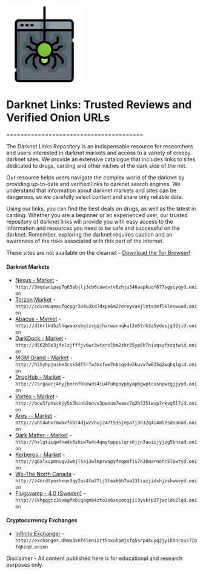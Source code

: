<img src="/assets/nicoti.webp" width="200">

# Darknet Links: Trusted Reviews and Verified Onion URLs

=======================================

  
The Darknet Links Repository is an indispensable resource for researchers and users interested in darknet markets and access to a variety of creepy darknet sites. We provide an extensive catalogue that includes links to sites dedicated to drugs, carding and other niches of the dark side of the net.

Our resource helps users navigate the complex world of the darknet by providing up-to-date and verified links to darknet search engines. We understand that information about darknet markets and sites can be dangerous, so we carefully select content and share only reliable data.

Using our links, you can find the best deals on drugs, as well as the latest in carding. Whether you are a beginner or an experienced user, our trusted repository of darknet links will provide you with easy access to the information and resources you need to be safe and successful on the darknet. Remember, exploring the darknet requires caution and an awareness of the risks associated with this part of the internet.

These sites are not available on the clearnet - [Download the Tor Browser!](https://www.torproject.org/download/) 


#### Darknet Markets

* [Nexus - Market](http://3mqcanipap7g65ebjlj3cb6cuwdvtv6zhju546aapkuqf677sgyiyqyd.onion) - `http://3mqcanipap7g65ebjlj3cb6cuwdvtv6zhju546aapkuqf677sgyiyqyd.onion`
* [Torzon Market](http://cdvrmuqeaufocpgr3o4u3kd7dxpe6m2zoreyva4jlntazmflkleowuad.onion) - `http://cdvrmuqeaufocpgr3o4u3kd7dxpe6m2zoreyva4jlntazmflkleowuad.onion`
* [Abacus - Market](http://dlkrlkd5zlhqwaaxsbgtzvgqjharwannqkul2o5trh3a5ydesjg32jid.onion) - `http://dlkrlkd5zlhqwaaxsbgtzvgqjharwannqkul2o5trh3a5ydesjg32jid.onion`
* [DarkDock - Market](http://d562b5e3jfxlzjfffjv6wr3wtxrzlbm2zkr35yp6h7nivqsyfxzqtwid.onion) - `http://d562b5e3jfxlzjfffjv6wr3wtxrzlbm2zkr35yp6h7nivqsyfxzqtwid.onion`
* [MGM Grand - Market](http://hl5yhpjuike3csk5df5r7w3mxfwe7nbcqyde2kuvv7w635q2wqhqlgid.onion) - `http://hl5yhpjuike3csk5df5r7w3mxfwe7nbcqyde2kuvv7w635q2wqhqlgid.onion`
* [DrugHub - Market](http://7srgawrj4hyjbnrnfhkewds4iu4fu6poypbyap6gwptcasnpwzgjjyyd.onion) - `http://7srgawrj4hyjbnrnfhkewds4iu4fu6poypbyap6gwptcasnpwzgjjyyd.onion`
* [Vortex - Market](http://bcw5fphsckjy5o3hinb2onvv3pwzum7wasv7q2h335lwup7rkvg6l7id.onion) - `http://bcw5fphsckjy5o3hinb2onvv3pwzum7wasv7q2h335lwup7rkvg6l7id.onion`
* [Ares -- Market](http://uht4whxrmwbvfo6t4djwzvhuj247t535jepa7j3n32q4i4mlesdnanad.onion) - `http://uht4whxrmwbvfo6t4djwzvhuj247t535jepa7j3n32q4i4mlesdnanad.onion`
* [Dark Matter - Market](http://hxlgtiiqwfhedv6zhiw7w4o4qmytpppslqrs6jjn3aoiijyjzg5bnzad.onion) - `http://hxlgtiiqwfhedv6zhiw7w4o4qmytpppslqrs6jjn3aoiijyjzg5bnzad.onion`
* [Kerberos - Market](http://g6alxvpmnuqv3wmjl5aj3wlmprwapyfeqamfix7n3bmarnohc5l6wtyd.onion) - `http://g6alxvpmnuqv3wmjl5aj3wlmprwapyfeqamfix7n3bmarnohc5l6wtyd.onion`
* [We-The North Canada](http://z4nrdtyoxhxuv3qy2os4tm77ij3teak6h7wa23lzazjidshjzshwwvyd.onion) - `http://z4nrdtyoxhxuv3qy2os4tm77ij3teak6h7wa23lzazjidshjzshwwvyd.onion`
* [Flugsvamp - 4.0 (Sweden)](http://ikhpggtz3iv6gfebiqagmb4zto2e6xepocqjii3yvkrp27jwzlds2lqd.onion) - `http://ikhpggtz3iv6gfebiqagmb4zto2e6xepocqjii3yvkrp27jwzlds2lqd.onion`



#### Cryptocurrency Exchanges

* [Infinity Exchanger](http://exchanger.dhme3vnfeleniirt5nxuhpmjsfq5srp44uyq2jyihhnrxus7ibfqhiqd.onion) - `http://exchanger.dhme3vnfeleniirt5nxuhpmjsfq5srp44uyq2jyihhnrxus7ibfqhiqd.onion`


Disclaimer - All content published here is for educational and research purposes only. 